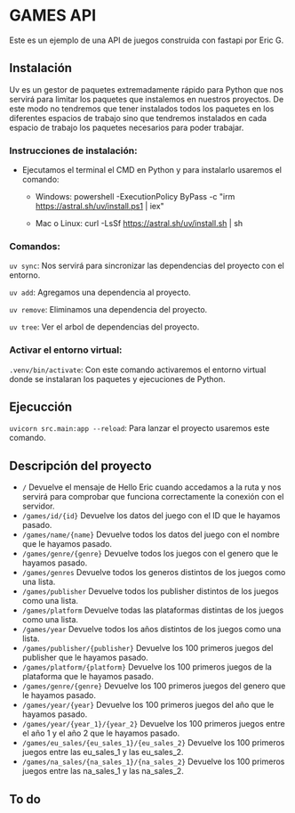 # GAMES API
Este es un ejemplo de una API de juegos construida con fastapi por Eric G.

## Instalación
 Uv es un gestor de paquetes extremadamente rápido para Python que nos servirá para limitar los paquetes que instalemos en nuestros proyectos. De este modo no tendremos que tener instalados todos los paquetes en los diferentes espacios de trabajo sino que tendremos instalados en cada espacio de trabajo los paquetes necesarios para poder trabajar.

### Instrucciones de instalación: 
 - Ejecutamos el terminal el CMD en Python y para instalarlo usaremos el comando:

    - Windows: powershell -ExecutionPolicy ByPass -c "irm https://astral.sh/uv/install.ps1 | iex"
    
    - Mac o Linux: curl -LsSf https://astral.sh/uv/install.sh | sh

### Comandos:
`uv sync`: Nos servirá para sincronizar las dependencias del proyecto con el entorno.

`uv add`: Agregamos una dependencia al proyecto.

`uv remove`: Eliminamos una dependencia del proyecto.

`uv tree`: Ver el arbol de dependencias del proyecto.



### Activar el entorno virtual:
`.venv/bin/activate`: Con este comando activaremos el entorno virtual donde se instalaran los paquetes y ejecuciones de Python.


## Ejecucción

`uvicorn src.main:app --reload`: Para lanzar el proyecto usaremos este comando.

## Descripción del proyecto
- `/` Devuelve el mensaje de Hello Eric cuando accedamos a la ruta y nos servirá para comprobar que funciona correctamente la conexión con el servidor.
- `/games/id/{id}` Devuelve los datos del juego con el ID que le hayamos pasado.
- `/games/name/{name}` Devuelve todos los datos del juego con el nombre que le hayamos pasado.
- `/games/genre/{genre}` Devuelve todos los juegos con el genero que le hayamos pasado.
- `/games/genres` Devuelve todos los generos distintos de los juegos como una lista.
- `/games/publisher` Devuelve todos los publisher distintos de los juegos como una lista.
- `/games/platform` Devuelve todas las plataformas distintas de los juegos como una lista.
- `/games/year` Devuelve todos los años distintos de los juegos como una lista.
- `/games/publisher/{publisher}` Devuelve los 100 primeros juegos del publisher que le hayamos pasado.
- `/games/platform/{platform}` Devuelve los 100 primeros juegos de la plataforma que le hayamos pasado.
- `/games/genre/{genre}` Devuelve los 100 primeros juegos del genero que le hayamos pasado.
- `/games/year/{year}` Devuelve los 100 primeros juegos del año que le hayamos pasado.
- `/games/year/{year_1}/{year_2}` Devuelve los 100 primeros juegos entre el año 1 y el año 2 que le hayamos pasado.
- `/games/eu_sales/{eu_sales_1}/{eu_sales_2}` Devuelve los 100 primeros juegos entre las eu_sales_1 y las eu_sales_2.
- `/games/na_sales/{na_sales_1}/{na_sales_2}` Devuelve los 100 primeros juegos entre las na_sales_1 y las na_sales_2.

## To do


